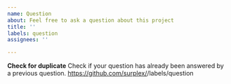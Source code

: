 ```yaml
---
name: Question
about: Feel free to ask a question about this project
title: ''
labels: question
assignees: ''

---
```


**Check for duplicate**
Check if your question has already been answered by a previous question.
https://github.com/surplex/<repository>/labels/question
